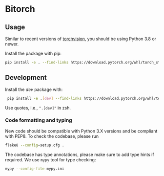 # Bitorch

## Usage

Similar to recent versions of [torchvision](https://github.com/pytorch/vision), you should be using Python 3.8 or newer.

Install the package with pip:
```bash
pip install -e . --find-links https://download.pytorch.org/whl/torch_stable.html
```

## Development

Install the _dev_ package with:
```bash
 pip install -e .[dev] --find-links https://download.pytorch.org/whl/torch_stable.html
```
Use quotes, i.e., `".[dev]"` in zsh.

### Code formatting and typing

New code should be compatible with Python 3.X versions and be compliant with PEP8. To check the codebase, please run
```bash
flake8 --config=setup.cfg .
```

The codebase has type annotations, please make sure to add type hints if required. We use `mypy` tool for type checking:
```bash
mypy --config-file mypy.ini
```

